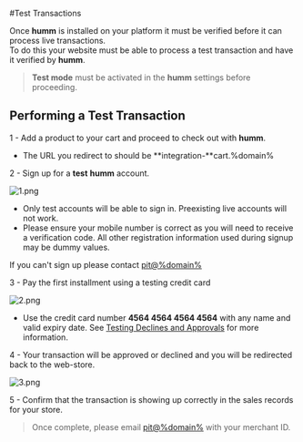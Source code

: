 #Test Transactions

Once **humm** is installed on your platform it must be verified before it can process live transactions.<br>
To do this your website must be able to process a test transaction and have it verified by **humm**.

> <b>Test mode</b> must be activated in the <b>humm</b> settings before proceeding.

## Performing a Test Transaction

1 - Add a product to your cart and proceed to check out with **humm**.

- The URL you redirect to should be **integration-**cart.%domain%

2 - Sign up for a **test** **humm** account.

![1.png](/img/accreditation/1.png)

- Only test accounts will be able to sign in. Preexisting live accounts will not work.
- Please ensure your mobile number is correct as you will need to receive a verification code. All other registration information used during signup may be dummy values.

<div class="panel">
    If you can't sign up please contact <a href="mailto:pit@%domain%">pit@%domain%</a>
</div>

3 - Pay the first installment using a testing credit card

![2.png](/img/accreditation/2.png)

- Use the credit card number **4564 4564 4564 4564** with any name and valid expiry date. See [Testing Declines and Approvals](../../developer_resources/declines_and_approvals) for more information.
<!-- - A CVV of 200 will cause the transaction to decline. All other 3 digit numbers will succeed. -->

4 - Your transaction will be approved or declined and you will be redirected back to the web-store.

![3.png](/img/accreditation/3.png)

5 - Confirm that the transaction is showing up correctly in the sales records for your store.

> Once complete, please email <a href="mailto:pit@%domain%">pit@%domain%</a> with your merchant ID.
